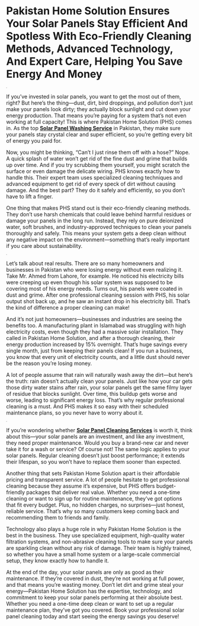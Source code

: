 # Pakistan Home Solution Ensures Your Solar Panels Stay Efficient And Spotless With Eco-Friendly Cleaning Methods, Advanced Technology, And Expert Care, Helping You Save Energy And Money

<p>
<img style="border: 1px solid rgb(199, 199, 199); max-width: 900px;"
      alt=""
      border="0"
      data-original-height="962"
      data-original-width="1640"
      src="https://blogger.googleusercontent.com/img/b/R29vZ2xl/AVvXsEhkDXkFOIMT4jPiHDGKBVCWRWa3uXb7Y6RY9hqBJpO2MIEuxS_HyKN-FGROSVwZUm1Stdy1zyluz0DXdQ_YS8wUh0KlEjWLyASfSRfrCl0GYqn4fwDawSD7_KJCSjwWMvIaK5H-Ef3uWUkQ8GhUB6pu-i6zh_qj53g4ptv6Mo5wFzFlBc74bfO45KcfHp85/s1600/Screenshot%202025-02-13%20112508.png"
  />
</p>

If you’ve invested in solar panels, you want to get the most out of them, right? But here’s the thing—dust, dirt, bird droppings, and pollution don’t just make your panels look dirty; they actually block sunlight and cut down your energy production. That means you’re paying for a system that’s not even working at full capacity! This is where Pakistan Home Solution (PHS) comes in. As the top [**Solar Panel Washing Service**](https://pakistanhomesolutions.com) in Pakistan, they make sure your panels stay crystal clear and super efficient, so you’re getting every bit of energy you paid for.

Now, you might be thinking, “Can’t I just rinse them off with a hose?” Nope. A quick splash of water won’t get rid of the fine dust and grime that builds up over time. And if you try scrubbing them yourself, you might scratch the surface or even damage the delicate wiring. PHS knows exactly how to handle this. Their expert team uses specialized cleaning techniques and advanced equipment to get rid of every speck of dirt without causing damage. And the best part? They do it safely and efficiently, so you don’t have to lift a finger.

One thing that makes PHS stand out is their eco-friendly cleaning methods. They don’t use harsh chemicals that could leave behind harmful residues or damage your panels in the long run. Instead, they rely on pure deionized water, soft brushes, and industry-approved techniques to clean your panels thoroughly and safely. This means your system gets a deep clean without any negative impact on the environment—something that’s really important if you care about sustainability.

<p>
<img
      style="border: 1px solid rgb(199, 199, 199); max-width: 900px;"
      alt=""
      border="0"
      data-original-height="2832"
      data-original-width="4240"
      src="https://blogger.googleusercontent.com/img/b/R29vZ2xl/AVvXsEjFxm-P8SJ3qt5WmxeWd-IcISZCmSkxJFVleEaq7Air_xi3jq_mOQCpm1ssUnGFv0XD519nsumdwSJVnTXJjhR-lU554nKyFuVCq8EVX9CWTjAh3uexbO0W1TixNtXqKgU1rlz9xCWw6U6MbbDOj5ebaOFRiavCp22K2345XwUBTlF6xBokTgBnKN7xF98k/s1600/pexels-cristian-rojas-8853536.jpg"
  />
</p>

Let’s talk about real results. There are so many homeowners and businesses in Pakistan who were losing energy without even realizing it. Take Mr. Ahmed from Lahore, for example. He noticed his electricity bills were creeping up even though his solar system was supposed to be covering most of his energy needs. Turns out, his panels were coated in dust and grime. After one professional cleaning session with PHS, his solar output shot back up, and he saw an instant drop in his electricity bill. That’s the kind of difference a proper cleaning can make!

And it’s not just homeowners—businesses and industries are seeing the benefits too. A manufacturing plant in Islamabad was struggling with high electricity costs, even though they had a massive solar installation. They called in Pakistan Home Solution, and after a thorough cleaning, their energy production increased by 15% overnight. That’s huge savings every single month, just from keeping their panels clean! If you run a business, you know that every unit of electricity counts, and a little dust should never be the reason you’re losing money.

A lot of people assume that rain will naturally wash away the dirt—but here’s the truth: rain doesn’t actually clean your panels. Just like how your car gets those dirty water stains after rain, your solar panels get the same filmy layer of residue that blocks sunlight. Over time, this buildup gets worse and worse, leading to significant energy loss. That’s why regular professional cleaning is a must. And PHS makes it so easy with their scheduled maintenance plans, so you never have to worry about it.

<p>
<img
      style="border: 1px solid rgb(199, 199, 199); max-width: 900px;"
      alt=""
      border="0"
      data-original-height="2832"
      data-original-width="4240"
      src="https://blogger.googleusercontent.com/img/b/R29vZ2xl/AVvXsEi_IQSR1j4DOrfFYLPQhxw1YacUjMHJFmU8_CZGQ_ghZVzb9hqQN1AQicipQuWu63fV51EA_ZZ6LeOZBwJ50RyxwAlVcurJnUjOLURAddBX2jTNRC2CIyto_XTjaAWJZpha8xS23JagC1S8zTy-jIISujauRT8BNE7T8IfYIxjNRXJpWfbJWrtHG2fOWHiz/s1600/pexels-cristian-rojas-8853509.jpg"
  />
</p>

If you’re wondering whether [**Solar Panel Cleaning Services**](https://pakistanhomesolutions.com) is worth it, think about this—your solar panels are an investment, and like any investment, they need proper maintenance. Would you buy a brand-new car and never take it for a wash or service? Of course not! The same logic applies to your solar panels. Regular cleaning doesn’t just boost performance; it extends their lifespan, so you won’t have to replace them sooner than expected.

Another thing that sets Pakistan Home Solution apart is their affordable pricing and transparent service. A lot of people hesitate to get professional cleaning because they assume it’s expensive, but PHS offers budget-friendly packages that deliver real value. Whether you need a one-time cleaning or want to sign up for routine maintenance, they’ve got options that fit every budget. Plus, no hidden charges, no surprises—just honest, reliable service. That’s why so many customers keep coming back and recommending them to friends and family.

Technology also plays a huge role in why Pakistan Home Solution is the best in the business. They use specialized equipment, high-quality water filtration systems, and non-abrasive cleaning tools to make sure your panels are sparkling clean without any risk of damage. Their team is highly trained, so whether you have a small home system or a large-scale commercial setup, they know exactly how to handle it.

At the end of the day, your solar panels are only as good as their maintenance. If they’re covered in dust, they’re not working at full power, and that means you’re wasting money. Don’t let dirt and grime steal your energy—Pakistan Home Solution has the expertise, technology, and commitment to keep your solar panels performing at their absolute best. Whether you need a one-time deep clean or want to set up a regular maintenance plan, they’ve got you covered. Book your professional solar panel cleaning today and start seeing the energy savings you deserve!
